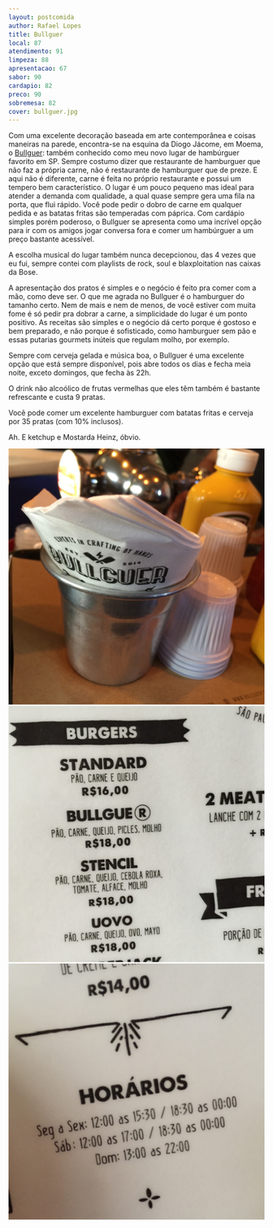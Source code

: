 ```yaml
---
layout: postcomida
author: Rafael Lopes
title: Bullguer
local: 87
atendimento: 91
limpeza: 88
apresentacao: 67
sabor: 90
cardapio: 82
preco: 90
sobremesa: 82
cover: bullguer.jpg
---
```


Com uma excelente decoração baseada em arte contemporânea e coisas maneiras na parede, encontra-se na esquina da Diogo Jácome, em Moema, o [Bullguer]: também conhecido como meu novo lugar de hambúrguer favorito em SP. Sempre costumo dizer que restaurante de hamburguer que não faz a própria carne, não é restaurante de hamburguer que de preze. E aqui não é diferente, carne é feita no próprio restaurante e possui um tempero bem característico. O lugar é um pouco pequeno mas ideal para atender a demanda com qualidade,  a qual quase sempre gera uma fila na porta, que flui rápido. Você pode pedir o dobro de carne em qualquer pedida e as batatas fritas são temperadas com páprica. Com cardápio simples porém poderoso, o Bullguer se apresenta como uma incrível opção para ir com os amigos jogar conversa fora e comer um hambúrguer a um preço bastante acessível.

A escolha musical do lugar também nunca decepcionou, das 4 vezes que eu fui, sempre contei com playlists de rock, soul e blaxploitation nas caixas da Bose.

A apresentação dos pratos é simples e o negócio é feito pra comer com a mão, como deve ser. O que me agrada no Bullguer é o hamburguer do tamanho certo. Nem de mais e nem de menos, de você estiver com muita fome é só pedir pra dobrar a carne, a simplicidade do lugar é um ponto positivo. As receitas são simples e o negócio dá certo porque é gostoso e bem preparado, e não porque é sofisticado, como hamburguer sem pão e essas putarias gourmets inúteis que regulam molho, por exemplo.

Sempre com cerveja gelada e música boa, o Bullguer é uma excelente opção que está sempre disponível, pois abre todos os dias e fecha meia noite, exceto domingos, que fecha às 22h.

O drink não alcoólico de frutas vermelhas que eles têm também é bastante refrescante e custa 9 pratas.

Você pode comer um excelente hamburguer com batatas fritas e cerveja por 35 pratas (com 10% inclusos).

Ah. E ketchup e Mostarda Heinz, óbvio.

![Image](/media/bullguer-1.jpg)
![Image](/media/bullguer-2.jpg)
![Image](/media/bullguer-3.jpg)


[Bullguer]: http://bullguer.com/
